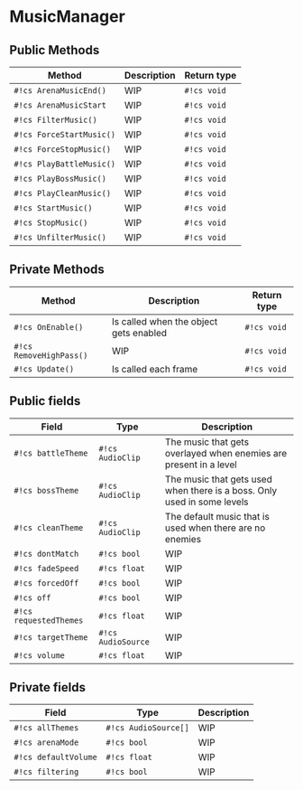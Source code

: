 # MusicManager

## Public Methods

| Method      | Description                          | Return type |
| ----------- | ------------------------------------ | ----------- |
| `#!cs ArenaMusicEnd()` | WIP | `#!cs void` |
| `#!cs ArenaMusicStart` | WIP | `#!cs void` |
| `#!cs FilterMusic()` | WIP | `#!cs void` |
| `#!cs ForceStartMusic()` | WIP | `#!cs void` |
| `#!cs ForceStopMusic()` | WIP | `#!cs void` |
| `#!cs PlayBattleMusic()` | WIP | `#!cs void` |
| `#!cs PlayBossMusic()` | WIP | `#!cs void` |
| `#!cs PlayCleanMusic()` | WIP | `#!cs void` |
| `#!cs StartMusic()` | WIP | `#!cs void` |
| `#!cs StopMusic()` | WIP | `#!cs void` |
| `#!cs UnfilterMusic()` | WIP | `#!cs void` |

## Private Methods

| Method      | Description                          | Return type |
| ----------- | ------------------------------------ | ----------- |
| `#!cs OnEnable()` | Is called when the object gets enabled | `#!cs void` |
| `#!cs RemoveHighPass()` | WIP | `#!cs void` |
| `#!cs Update()` | Is called each frame | `#!cs void` |

## Public fields

| Field       | Type    | Description                          |
| ----------- | ------- | ------------------------------------ |
| `#!cs battleTheme` | `#!cs AudioClip` | The music that gets overlayed when enemies are present in a level |
| `#!cs bossTheme` | `#!cs AudioClip` | The music that gets used when there is a boss. Only used in some levels |
| `#!cs cleanTheme` | `#!cs AudioClip` | The default music that is used when there are no enemies |
| `#!cs dontMatch` | `#!cs bool` | WIP |
| `#!cs fadeSpeed` | `#!cs float` | WIP |
| `#!cs forcedOff` | `#!cs bool` | WIP |
| `#!cs off` | `#!cs bool` | WIP |
| `#!cs requestedThemes` | `#!cs float` | WIP |
| `#!cs targetTheme` | `#!cs AudioSource` | WIP |
| `#!cs volume` | `#!cs float` | WIP |

## Private fields

| Field       | Type    | Description                          |
| ----------- | ------- | ------------------------------------ |
| `#!cs allThemes` | `#!cs AudioSource[]` | WIP |
| `#!cs arenaMode` | `#!cs bool` | WIP |
| `#!cs defaultVolume` | `#!cs float` | WIP |
| `#!cs filtering` | `#!cs bool` | WIP |